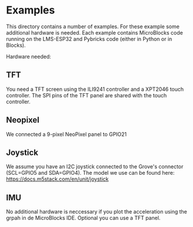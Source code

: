 # Examples

This directory contains a number of examples. For these example some additional hardware is needed. Each example contains MicroBlocks code running on the LMS-ESP32 and Pybricks code (either in Python or in Blocks).

Hardware needed:
## TFT

You need a TFT screen using the ILI9241 controller and a XPT2046 touch controller. The SPI pins of the TFT panel are shared with the touch controller. 

## Neopixel
We connected a 9-pixel NeoPixel panel to GPIO21

## Joystick

We assume you have an I2C joystick connected to the Grove's connector (SCL=GPIO5 and SDA=GPIO4). The model we use can be found here: https://docs.m5stack.com/en/unit/joystick

## IMU

No additional hardware is neccessary if you plot the acceleration using the grpah in de MicroBlocks IDE. Optional you can use a TFT panel.
